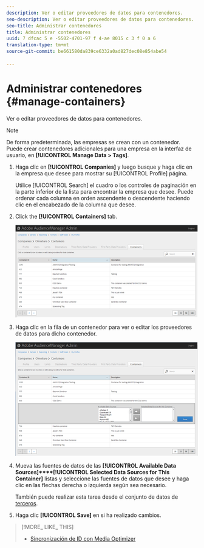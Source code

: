 ```yaml
---
description: Ver o editar proveedores de datos para contenedores.
seo-description: Ver o editar proveedores de datos para contenedores.
seo-title: Administrar contenedores
title: Administrar contenedores
uuid: 7 dfcac 5 e -5502-4701-97 f 4-ae 8015 c 3 f 0 a 6
translation-type: tm+mt
source-git-commit: be661580da839ce6332a0ad827dec08e854abe54

---
```



# Administrar contenedores {#manage-containers}

Ver o editar proveedores de datos para contenedores.

<!-- t_containers.xml -->

>[!NOTE]
>
>De forma predeterminada, las empresas se crean con un contenedor. Puede crear contenedores adicionales para una empresa en la interfaz de usuario, en **[!UICONTROL Manage Data > Tags]**.

1. Haga clic en **[!UICONTROL Companies]** y luego busque y haga clic en la empresa que desee para mostrar su [!UICONTROL Profile] página.

   Utilice [!UICONTROL Search] el cuadro o los controles de paginación en la parte inferior de la lista para encontrar la empresa que desee. Puede ordenar cada columna en orden ascendente o descendente haciendo clic en el encabezado de la columna que desee.

1. Click the **[!UICONTROL Containers]** tab.

   ![](assets/containers.png)

1. Haga clic en la fila de un contenedor para ver o editar los proveedores de datos para dicho contenedor.

   ![Resultado de paso](assets/containers_edit.png)

1. Mueva las fuentes de datos de las **[!UICONTROL Available Data Sources]****[!UICONTROL Selected Data Sources for This Container]** listas y seleccione las fuentes de datos que desee y haga clic en las flechas derecha o izquierda según sea necesario.

   También puede realizar esta tarea desde el conjunto de datos de [terceros](../companies/admin-third-party-providers.md#task_E942DD674D794BA6B8EFD52FD866E689).

1. Haga clic **[!UICONTROL Save]** en si ha realizado cambios.

>[!MORE_ LIKE_ THIS]
>
>* [Sincronización de ID con Media Optimizer](../companies/admin-amo-sync.md#concept_2B5537233DAA4860B3503B344F937D83)

